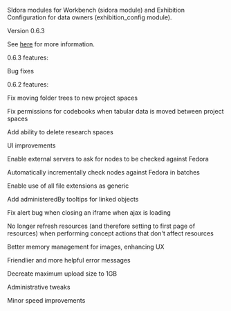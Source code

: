 SIdora modules for Workbench (sidora module) and Exhibition Configuration for data owners (exhibition_config module).

Version 0.6.3

See [here](https://confluence.si.edu/display/SIDKB/Administrators+Knowledge+Base) for more information.


0.6.3 features:

Bug fixes



0.6.2 features:

Fix moving folder trees to new project spaces

Fix permissions for codebooks when tabular data is moved between project spaces

Add ability to delete research spaces

UI improvements

Enable external servers to ask for nodes to be checked against Fedora

Automatically incrementally check nodes against Fedora in batches

Enable use of all file extensions as generic

Add administeredBy tooltips for linked objects

Fix alert bug when closing an iframe when ajax is loading

No longer refresh resources (and therefore setting to first page of resources) when performing concept actions that don't affect resources

Better memory management for images, enhancing UX

Friendlier and more helpful error messages

Decreate maximum upload size to 1GB

Administrative tweaks

Minor speed improvements

